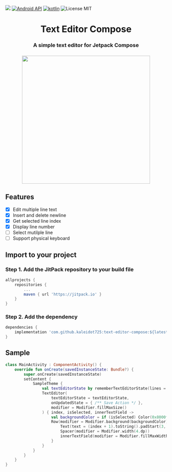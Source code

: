 [![](https://jitpack.io/v/kaleidot725/text-editor-compose.svg)](https://jitpack.io/#kaleidot725/text-editor-compose)
[![Android API](https://img.shields.io/badge/api-24%2B-brightgreen.svg)](https://android-arsenal.com/api?level=24)
[![kotlin](https://img.shields.io/github/languages/top/kaleidot725/text-editor-compose)](https://kotlinlang.org/)
![License MIT](https://img.shields.io/github/license/kaleidot725/text-editor-compose)

<h1 align="center">
    Text Editor Compose
</h1>

<h3 align="center">
    A simple text editor for Jetpack Compose
</h3>

<h3 align="center">
    <img align="center" width=400 src="https://github.com/kaleidot725/text-editor-compose/blob/main/demo.gif">
</h3>

## Features

- [x] Edit multiple line text
- [x] Insert and delete newline
- [x] Get selected line index
- [x] Display line number
- [ ] Select mutilple line
- [ ] Support physical keyboard
## Import to your project

### Step 1. Add the JitPack repository to your build file

```gradle
allprojects {
	repositories {
		...
		maven { url 'https://jitpack.io' }
	}
}
```

### Step 2. Add the dependency

```gradle
dependencies {
	implementation 'com.github.kaleidot725:text-editor-compose:${latest-version}'
}
```

## Sample

```kotlin
class MainActivity : ComponentActivity() {
    override fun onCreate(savedInstanceState: Bundle?) {
        super.onCreate(savedInstanceState)
        setContent {
            SampleTheme {
                val textEditorState by rememberTextEditorState(lines = DemoText.lines())
                TextEditor(
                    textEditorState = textEditorState,
                    onUpdatedState = { /** Save Action */ },
                    modifier = Modifier.fillMaxSize()
                ) { index, isSelected, innerTextField ->
                    val backgroundColor = if (isSelected) Color(0x8000ff00) else Color.White
                    Row(modifier = Modifier.background(backgroundColor)) {
                        Text(text = (index + 1).toString().padStart(3, '0'))
                        Spacer(modifier = Modifier.width(4.dp))
                        innerTextField(modifier = Modifier.fillMaxWidth())
                    }
                }
            }
        }
    }
}
```
